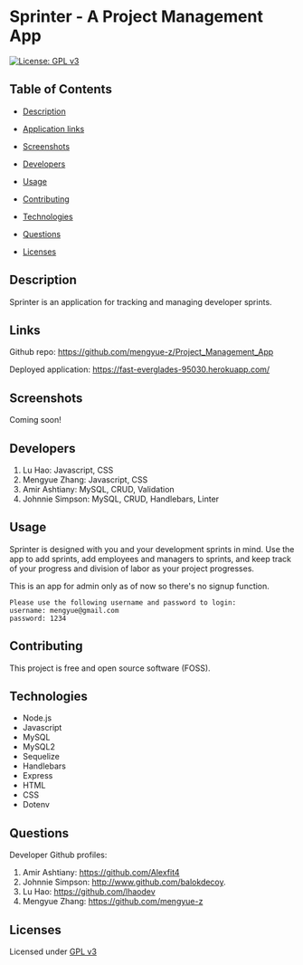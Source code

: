 # Sprinter - A Project Management App

  [![License: GPL v3](https://img.shields.io/badge/License-GPLv3-blue.svg)](https://www.gnu.org/licenses/gpl-3.0)

  ## Table of Contents

  - [Description](#description)

  - [Application links](#links)

  - [Screenshots](#screenshots)

  - [Developers](#developers)

  - [Usage](#usage)

  - [Contributing](#contributing)

  - [Technologies](#technologies)

  - [Questions](#questions)

  - [Licenses](#licenses)

  ## Description

  Sprinter is an application for tracking and managing developer sprints. 

  ## Links

  Github repo: https://github.com/mengyue-z/Project_Management_App 

  Deployed application: https://fast-everglades-95030.herokuapp.com/ 

  ## Screenshots

  Coming soon!

  ## Developers

  1. Lu Hao: Javascript, CSS
  2. Mengyue Zhang: Javascript, CSS
  3. Amir Ashtiany: MySQL, CRUD, Validation
  4. Johnnie Simpson: MySQL, CRUD, Handlebars, Linter

  ## Usage

  Sprinter is designed with you and your development sprints in mind. Use the app to add sprints, add employees and managers to sprints, and keep track of your progress and division of labor as your project progresses. 
  
  This is an app for admin only as of now so there's no signup function.
  
  ```
  Please use the following username and password to login:
  username: mengyue@gmail.com
  password: 1234
  ```

  ## Contributing

  This project is free and open source software (FOSS).

  ## Technologies

  - Node.js
  - Javascript
  - MySQL
  - MySQL2
  - Sequelize
  - Handlebars
  - Express
  - HTML
  - CSS
  - Dotenv

  ## Questions

  Developer Github profiles:
  1. Amir Ashtiany: https://github.com/Alexfit4 
  2. Johnnie Simpson: http://www.github.com/balokdecoy.
  3. Lu Hao: https://github.com/lhaodev 
  4. Mengyue Zhang: https://github.com/mengyue-z 

  ## Licenses
 Licensed under [GPL v3](https://www.gnu.org/licenses/gpl-3.0)
